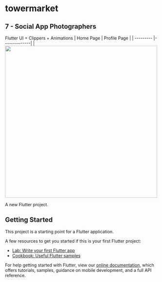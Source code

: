 # towermarket

## 7 - Social App Photographers
Flutter UI + Clippers + Animations
 | Home Page | Profile Page |
 | --------- |--------------|
 | <img src="https://media.giphy.com/media/732BDQrWgdejCZhfaj/giphy.gif" width="500" >

A new Flutter project.

## Getting Started

This project is a starting point for a Flutter application.

A few resources to get you started if this is your first Flutter project:

- [Lab: Write your first Flutter app](https://flutter.dev/docs/get-started/codelab)
- [Cookbook: Useful Flutter samples](https://flutter.dev/docs/cookbook)

For help getting started with Flutter, view our
[online documentation](https://flutter.dev/docs), which offers tutorials,
samples, guidance on mobile development, and a full API reference.
